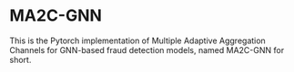 # MA2C-GNN
This is the Pytorch implementation of Multiple Adaptive Aggregation Channels for GNN-based fraud detection models, named MA2C-GNN for short.
